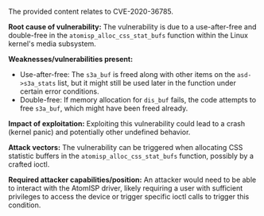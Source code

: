 The provided content relates to CVE-2020-36785.

**Root cause of vulnerability:**
The vulnerability is due to a use-after-free and double-free in the `atomisp_alloc_css_stat_bufs` function within the Linux kernel's media subsystem.

**Weaknesses/vulnerabilities present:**
- Use-after-free: The `s3a_buf` is freed along with other items on the `asd->s3a_stats` list, but it might still be used later in the function under certain error conditions.
- Double-free: If memory allocation for `dis_buf` fails, the code attempts to free `s3a_buf`, which might have been freed already.

**Impact of exploitation:**
Exploiting this vulnerability could lead to a crash (kernel panic) and potentially other undefined behavior.

**Attack vectors:**
The vulnerability can be triggered when allocating CSS statistic buffers in the `atomisp_alloc_css_stat_bufs` function, possibly by a crafted ioctl.

**Required attacker capabilities/position:**
An attacker would need to be able to interact with the AtomISP driver, likely requiring a user with sufficient privileges to access the device or trigger specific ioctl calls to trigger this condition.